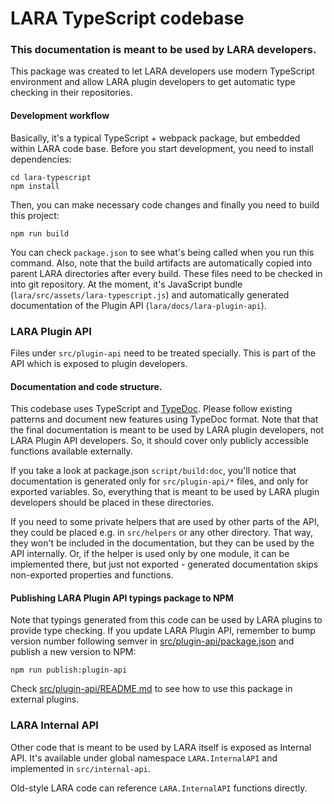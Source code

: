# LARA TypeScript codebase

### This documentation is meant to be used by LARA developers.

This package was created to let LARA developers use modern TypeScript environment and allow LARA plugin 
developers to get automatic type checking in their repositories.

#### Development workflow

Basically, it's a typical TypeScript + webpack package, but embedded within LARA code base. 
Before you start development, you need to install dependencies:
```
cd lara-typescript
npm install
``` 

Then, you can make necessary code changes and finally you need to build this project:

```
npm run build
```

You can check `package.json` to see what's being called when you run this command. Also, note that the build artifacts 
are automatically copied into parent LARA directories after every build. These files need to be checked in into git 
repository. At the moment, it's JavaScript bundle (`lara/src/assets/lara-typescript.js`) and automatically 
generated documentation of the Plugin API (`lara/docs/lara-plugin-api`).

### LARA Plugin API

Files under `src/plugin-api` need to be treated specially. This is part of the API which is exposed to plugin developers.

#### Documentation and code structure.

This codebase uses TypeScript and [TypeDoc](https://typedoc.org/). Please follow existing patterns and document
new features using TypeDoc format. Note that that the final documentation is meant to be used by LARA plugin developers,
not LARA Plugin API developers. So, it should cover only publicly accessible functions available externally.

If you take a look at package.json `script/build:doc`, you'll notice that documentation is generated only for
`src/plugin-api/*` files, and only for exported variables. So, everything that is meant to be used by LARA plugin 
developers should be placed in these directories.

If you need to some private helpers that are used by other parts of the API, they could be placed e.g. in `src/helpers`
or any other directory. That way, they won't be included in the documentation, but they can be used by the API 
internally. Or, if the helper is used only by one module, it can be implemented there,
but just not exported - generated documentation skips non-exported properties and functions.

#### Publishing LARA Plugin API typings package to NPM

Note that typings generated from this code can be used by LARA plugins to provide type checking. 
If you update LARA Plugin API, remember to bump version number following semver in 
[src/plugin-api/package.json](src/plugin-api/package.json)
and publish a new version to NPM:

```
npm run publish:plugin-api
```

Check [src/plugin-api/README.md](src/plugin-api/README.md) to see how to use this package in external plugins.

### LARA Internal API

Other code that is meant to be used by LARA itself is exposed as Internal API. It's available under global
namespace `LARA.InternalAPI` and implemented in `src/internal-api`.

Old-style LARA code can reference `LARA.InternalAPI` functions directly.
